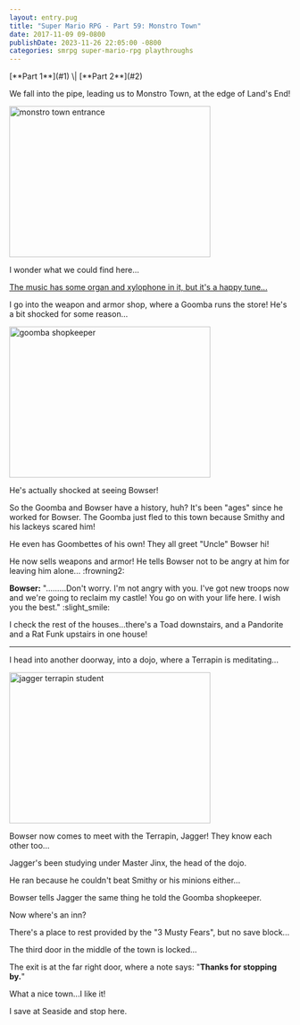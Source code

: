 ```yaml
---
layout: entry.pug
title: "Super Mario RPG - Part 59: Monstro Town"
date: 2017-11-09 09-0800
publishDate: 2023-11-26 22:05:00 -0800
categories: smrpg super-mario-rpg playthroughs
---
```


<p class="entry-partination" markdown="1">[**Part 1**](#1) \| [**Part 2**](#2)</p>

<a name="1"></a>

We fall into the pipe, leading us to Monstro Town, at the edge of Land's End!

<img src="https://i.imgur.com/wRezoaA.png" alt="monstro town entrance" width="360" height="270" id="liveblog" />

I wonder what we could find here...

[The music has some organ and xylophone in it, but it's a happy tune...](https://youtu.be/4W9oakK-Pkc)

I go into the weapon and armor shop, where a Goomba runs the store! He's a bit shocked for some reason...

<img src="https://i.imgur.com/p0rMlNv.png" alt="goomba shopkeeper" width="360" height="270" id="liveblog" />

He's actually shocked at seeing Bowser!

So the Goomba and Bowser have a history, huh? It's been "ages" since he worked for Bowser. The Goomba just fled to this town because Smithy and his lackeys scared him!

He even has Goombettes of his own! They all greet "Uncle" Bowser hi!

He now sells weapons and armor! He tells Bowser not to be angry at him for leaving him alone... :frowning2:

**Bowser:** ".........Don't worry. I'm not angry with you. I've got new troops now and we're going to reclaim my castle! You go on with your life here. I wish you the best." :slight_smile:

I check the rest of the houses...there's a Toad downstairs, and a Pandorite and a Rat Funk upstairs in one house!

<a name="2"></a>

---

I head into another doorway, into a dojo, where a Terrapin is meditating...

<img src="https://i.imgur.com/n4uLDuo.png" alt="jagger terrapin student" width="360" height="270" id="liveblog" />

Bowser now comes to meet with the Terrapin, Jagger! They know each other too...

Jagger's been studying under Master Jinx, the head of the dojo.

He ran because he couldn't beat Smithy or his minions either...

Bowser tells Jagger the same thing he told the Goomba shopkeeper.

Now where's an inn?

There's a place to rest provided by the "3 Musty Fears", but no save block...

The third door in the middle of the town is locked...

The exit is at the far right door, where a note says: "**Thanks for stopping by.**"

What a nice town...I like it!

I save at Seaside and stop here.